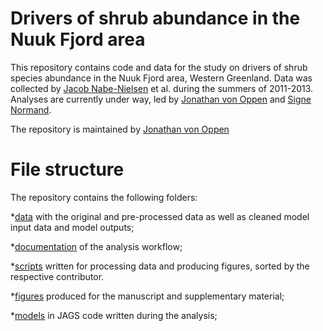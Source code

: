 # Drivers of shrub abundance in the Nuuk Fjord area
This repository contains code and data for the study on drivers of shrub species abundance in the Nuuk Fjord area, Western Greenland. Data was collected by [Jacob Nabe-Nielsen](mailto:jnn@bios.au.dk) et al. during the summers of 2011-2013. Analyses are currently under way, led by [Jonathan von Oppen](mailto:jonathan.vonoppen@bio.au.dk) and [Signe Normand](mailto:signe.normand@bio.au.dk).

The repository is maintained by [Jonathan von Oppen](mailto:jonathan.vonoppen@bio.au.dk)

# File structure
The repository contains the following folders:

*[data](https://github.com/jonathanvonoppen/nuuk_shrub_drivers/tree/master/data) with the original and pre-processed data as well as cleaned model input data and model outputs;

*[documentation](https://github.com/jonathanvonoppen/nuuk_shrub_drivers/tree/master/documentation) of the analysis workflow;

*[scripts](https://github.com/jonathanvonoppen/nuuk_shrub_drivers/tree/master/scripts) written for processing data and producing figures, sorted by the respective contributor.

*[figures](https://github.com/jonathanvonoppen/nuuk_shrub_drivers/tree/master/figures) produced for the manuscript and supplementary material;

*[models](https://github.com/jonathanvonoppen/nuuk_shrub_drivers/tree/master/models) in JAGS code written during the analysis;

